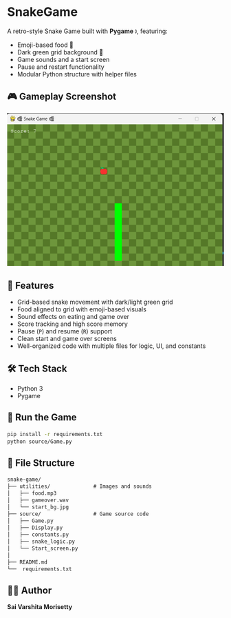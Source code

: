 # SnakeGame

A retro-style Snake Game built with **Pygame** 🕽️, featuring:

* Emoji-based food 🍎
* Dark green grid background 🎨
* Game sounds and a start screen
* Pause and restart functionality
* Modular Python structure with helper files

## 🎮 Gameplay Screenshot

![Snake Game Screenshot](utilities/gameplay.png)

## 🧠 Features

* Grid-based snake movement with dark/light green grid
* Food aligned to grid with emoji-based visuals
* Sound effects on eating and game over
* Score tracking and high score memory
* Pause (`P`) and resume (`R`) support
* Clean start and game over screens
* Well-organized code with multiple files for logic, UI, and constants

## 🛠️ Tech Stack

* Python 3
* Pygame

## 🚀 Run the Game

```bash
pip install -r requirements.txt
python source/Game.py
```

## 📂 File Structure

```
snake-game/
├── utilities/              # Images and sounds
│   ├── food.mp3
│   ├── gameover.wav
│   └── start_bg.jpg
├── source/                 # Game source code
│   ├── Game.py
│   ├── Display.py
│   ├── constants.py
│   ├── snake_logic.py
│   └── Start_screen.py
│
├── README.md
└──  requirements.txt
```

## 👩‍💻 Author

**Sai Varshita Morisetty**
